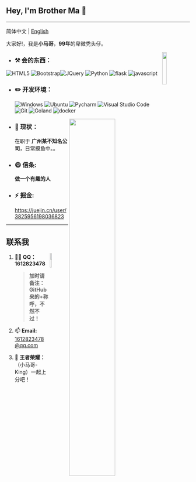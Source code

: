 ## Hey, I'm Brother Ma :wave: 

----

简体中文 | [English]()

大家好!，我是**小马哥**，**99年**的卑微秃头仔。

<img src="https://q1.qlogo.cn/g?b=qq&nk=1612823478&s=640" width="15%" hight="15%" align='right' />

-  ### :hammer_and_pick: **会的东西：**

  ![HTML5](https://img.shields.io/badge/-HTML5-E34F26?style=flat-square&logo=html5&logoColor=white) ![Bootstrap](https://img.shields.io/badge/-Bootstrap-563D7C?style=flat-square&logo=bootstrap&logoColor=white)![JQuery](https://img.shields.io/badge/-JQuery-blue?style=flat-square&logo=jquery&logoColor=white) ![Python](https://img.shields.io/badge/-Python-3776AB?style=flat-square&logo=Python&logoColor=white) ![flask](https://img.shields.io/badge/-Flask-3776AB?style=flat-square&logo=flask&logoColor=white) ![javascript](https://img.shields.io/badge/-JavaScript-3776AB?style=flat-square&logo=javascript&logoColor=white) 

- ### :pencil2: **开发环境：**

  ![Windows](https://img.shields.io/badge/-Windows_10-0078D6?style=flat-square&logo=windows&logoColor=white) ![Ubuntu](https://img.shields.io/badge/-Ubuntu-262577?style=flat-square&logo=Ubuntu&logoColor=white) ![Pycharm](https://img.shields.io/badge/-Pycharm-007ACC?style=flat-square&logo=Pycharm&logoColor=white) ![Visual Studio Code](https://img.shields.io/badge/-Visual_Studio_Code-007ACC?style=flat-square&logo=visual-studio-code&logoColor=white) ![Git](https://img.shields.io/badge/-Git-F05032?style=flat-square&logo=git&logoColor=white) ![Goland](https://img.shields.io/badge/-Goland-0078D6?style=flat-square&logo=Goland&logoColor=white) ![docker](https://img.shields.io/badge/-docker-0078D6?style=flat-square&logo=docker&logoColor=white)

[<img align="right" width="50%" src="https://github-readme-stats-ouuan.vercel.app/api?username=xiaoma118&theme=dark&show_icons=true">](https://skyxinye.xyz)

- ### :seedling: **现状：**

  在职于 **广州某不知名公司**，日常摸鱼中。。
  
<!--

<img src="https://cdn.jsdelivr.net/gh/AdminWhaleFall/Pic@master/img/20220102023708.jpg" style="zoom:33%" align='left' />
[<img align="right" width="50%" src="https://github-readme-stats-ouuan.vercel.app/api?username=adminwhalefall&theme=dark&show_icons=true">](https://skyxinye.xyz)
 <img src="https://q1.qlogo.cn/g?b=qq&nk=2734184475&s=640" width="10%" hight="10%" align='right' />

-->

  
- ### 😄 **信条:** 

  **做一个有趣的人**

- ### ⚡ **掘金:** 

  https://juejin.cn/user/3825956198036823 


---

## 联系我
<img src="https://q1.qlogo.cn/g?b=qq&nk=1612823478&s=640" width="10%" hight="10%" align='right' />

1. :man_scientist: **QQ：** **1612823478**

   > **加时请备注：GitHub 来的+称呼，不然不过！**

2. 📫 **Email:** 1612823478@qq.com

3. 💨 **王者荣耀：**（小马哥-King）一起上分吧！

